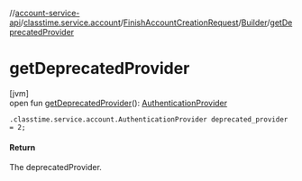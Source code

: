 //[account-service-api](../../../../index.md)/[classtime.service.account](../../index.md)/[FinishAccountCreationRequest](../index.md)/[Builder](index.md)/[getDeprecatedProvider](get-deprecated-provider.md)

# getDeprecatedProvider

[jvm]\
open fun [getDeprecatedProvider](get-deprecated-provider.md)(): [AuthenticationProvider](../../-authentication-provider/index.md)

`.classtime.service.account.AuthenticationProvider deprecated_provider = 2;`

#### Return

The deprecatedProvider.
